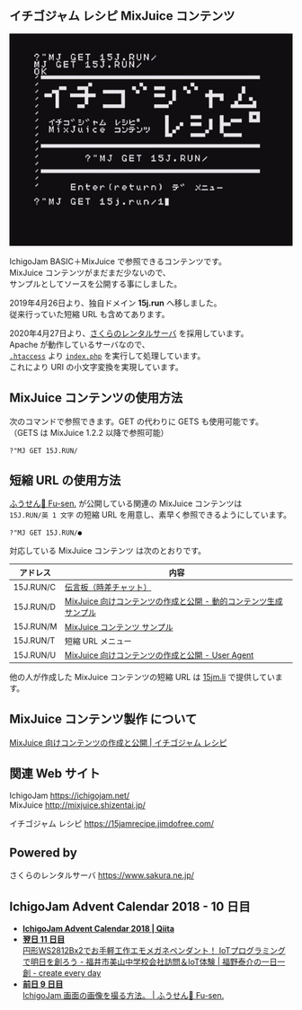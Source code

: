 ## イチゴジャム レシピ MixJuice コンテンツ

![スクリーンショット](screenshot.jpg)

IchigoJam BASIC＋MixJuice で参照できるコンテンツです。\
MixJuice コンテンツがまだまだ少ないので、\
サンプルとしてソースを公開する事にしました。

2019年4月26日より、独自ドメイン **15j.run** へ移しました。\
従来行っていた短縮 URL も含めてあります。

2020年4月27日より、[さくらのレンタルサーバ](https://www.sakura.ne.jp/) を採用しています。\
Apache が動作しているサーバなので、\
[`.htaccess`](https://github.com/fu-sen/15j.run/blob/master/.htaccess) より [`index.php`](https://github.com/fu-sen/15j.run/blob/master/index.php) を実行して処理しています。\
これにより URI の小文字変換を実現しています。

## MixJuice コンテンツの使用方法

次のコマンドで参照できます。GET の代わりに GETS も使用可能です。\
（GETS は MixJuice 1.2.2 以降で参照可能）

```
?"MJ GET 15J.RUN/
```

## 短縮 URL の使用方法

[ふうせん🎈 Fu-sen.](https://jpn.balloon.im/) が公開している関連の MixJuice コンテンツは\
`15J.RUN/英 1 文字` の短縮 URL を用意し、素早く参照できるようにしています。

```
?"MJ GET 15J.RUN/●
```

対応している MixJuice コンテンツ は次のとおりです。

|アドレス |内容|
|---------|---|
|15J.RUN/C|[伝言板（時差チャット）](http://kidspod.club/program/?id=959)|
|15J.RUN/D|[MixJuice 向けコンテンツの作成と公開 - 動的コンテンツ生成 サンプル](http://kidspod.club/program/?id=685)|
|15J.RUN/M|[MixJuice コンテンツ サンプル](https://github.com/fu-sen/ij.skr.jp)|
|15J.RUN/T|短縮 URL メニュー|
|15J.RUN/U|[MixJuice 向けコンテンツの作成と公開 - User Agent](https://15jamrecipe.jimdofree.com/mixjuice/%E3%82%B3%E3%83%B3%E3%83%86%E3%83%B3%E3%83%84%E3%81%AE%E4%BD%9C%E6%88%90%E3%81%A8%E5%85%AC%E9%96%8B/#ua)|

他の人が作成した MixJuice コンテンツの短縮 URL は [15jm.li](https://github.com/fu-sen/15jm.li) で提供しています。

## MixJuice コンテンツ製作 について

[MixJuice 向けコンテンツの作成と公開 | イチゴジャム レシピ](https://15jamrecipe.jimdofree.com/mixjuice/%E3%82%B3%E3%83%B3%E3%83%86%E3%83%B3%E3%83%84%E3%81%AE%E4%BD%9C%E6%88%90%E3%81%A8%E5%85%AC%E9%96%8B/)

## 関連 Web サイト

IchigoJam https://ichigojam.net/ \
MixJuice http://mixjuice.shizentai.jp/

イチゴジャム レシピ https://15jamrecipe.jimdofree.com/

## Powered by

さくらのレンタルサーバ https://www.sakura.ne.jp/

## IchigoJam Advent Calendar 2018 - 10 日目

- [**IchigoJam Advent Calendar 2018 | Qiita**](https://qiita.com/advent-calendar/2018/ichigojam)
- [**翌日 11 日目**<br />円形WS2812Bx2でお手軽工作エモメガネペンダント！ IoTプログラミングで明日を創ろう - 福井市美山中学校会社訪問＆IoT体験 | 福野泰介の一日一創 - create every day](https://fukuno.jig.jp/2331)
- [**前日 9 日目**<br />IchigoJam 画面の画像を撮る方法。 | ふうせん🎈 Fu-sen.](https://blog.balloon.im/2018/12/ichigojam-%E7%94%BB%E9%9D%A2%E3%81%AE%E7%94%BB%E5%83%8F%E3%82%92%E6%92%AE%E3%82%8B%E6%96%B9%E6%B3%95/)

